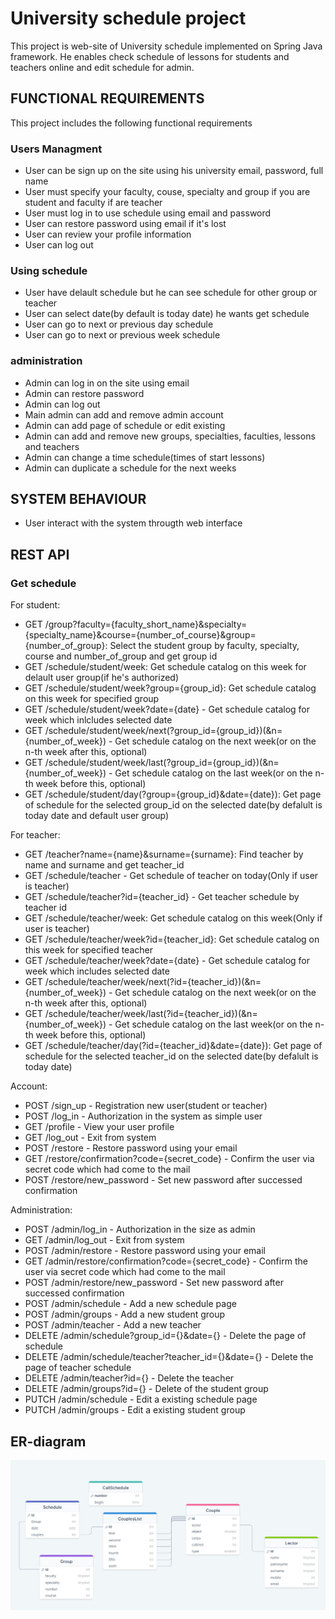 # University schedule project

This project is web-site of University schedule implemented on Spring Java framework. He enables check schedule of lessons for students and teachers online and edit schedule for admin.

## FUNCTIONAL REQUIREMENTS

This project includes the following functional requirements

### Users Managment
- User can be sign up on the site using his university email, password, full name
- User must specify your faculty, couse, specialty and group if you are student and faculty if are teacher
- User must log in to use schedule using email and password
- User can restore password using email if it's lost
- User can review your profile information
- User can log out

### Using schedule
- User have delault schedule but he can see schedule for other group or teacher
- User can select date(by default is today date) he wants get schedule
- User can go to next or previous day schedule
- User can go to next or previous week schedule

### administration
- Admin can log in on the site using email
- Admin can restore password
- Admin can log out
- Main admin can add and remove admin account
- Admin can add page of schedule or edit existing
- Admin can add and remove new groups, specialties, faculties, lessons and teachers
- Admin can change a time schedule(times of start lessons)
- Admin can duplicate a schedule for the next weeks

## SYSTEM BEHAVIOUR

- User interact with the system througth web interface

## REST API

### Get schedule
For student:
- GET /group?faculty={faculty_short_name}&specialty={specialty_name}&course={number_of_course}&group={number_of_group}:
  Select the student group by faculty, specialty, course and number_of_group and get group id
- GET /schedule/student/week: Get schedule catalog on this week for delault user group(if he's authorized)
- GET /schedule/student/week?group={group_id}: Get schedule catalog on this week for specified group
- GET /schedule/student/week?date={date} - Get schedule catalog for week which inlcludes selected date
- GET /schedule/student/week/next(?group_id={group_id})(&n={number_of_week}) - Get schedule catalog on the next week(or on the n-th week after this, optional)
- GET /schedule/student/week/last(?group_id={group_id})(&n={number_of_week}) - Get schedule catalog on the last week(or on the n-th week before this, optional)
- GET /schedule/student/day(?group={group_id}&date={date}): Get page of schedule for the selected group_id on the selected date(by defalult is today date and default user group)

For teacher:
- GET /teacher?name={name}&surname={surname}: Find teacher by name and surname and get teacher_id
- GET /schedule/teacher - Get schedule of teacher on today(Only if user is teacher)
- GET /schedule/teacher?id={teacher_id} - Get teacher schedule by teacher id
- GET /schedule/teacher/week: Get schedule catalog on this week(Only if user is teacher)
- GET /schedule/teacher/week?id={teacher_id}: Get schedule catalog on this week for specified teacher
- GET /schedule/teacher/week?date={date} - Get schedule catalog for week which includes selected date
- GET /schedule/teacher/week/next(?id={teacher_id})(&n={number_of_week}) - Get schedule catalog on the next week(or on the n-th week after this, optional)
- GET /schedule/teacher/week/last(?id={teacher_id})(&n={number_of_week}) - Get schedule catalog on the last week(or on the n-th week before this, optional)
- GET /schedule/teacher/day(?id={teacher_id}&date={date}): Get page of schedule for the selected teacher_id on the selected date(by defalult is today date)

Account:
- POST /sign_up - Registration new user(student or teacher)
- POST /log_in - Authorization in the system as simple user
- GET /profile - View your user profile
- GET /log_out - Exit from system
- POST /restore - Restore password using your email
- GET /restore/confirmation?code={secret_code} - Confirm the user via secret code which had come to the mail
- POST /restore/new_password - Set new password after successed confirmation

Administration:
- POST /admin/log_in - Authorization in the size as admin
- GET /admin/log_out - Exit from system
- POST /admin/restore - Restore password using your email
- GET /admin/restore/confirmation?code={secret_code} - Confirm the user via secret code which had come to the mail
- POST /admin/restore/new_password - Set new password after successed confirmation
- POST /admin/schedule - Add a new schedule page
- POST /admin/groups - Add a new student group
- POST /admin/teacher - Add a new teacher
- DELETE /admin/schedule?group_id={}&date={} - Delete the page of schedule
- DELETE /admin/schedule/teacher?teacher_id={}&date={} - Delete the page of teacher schedule
- DELETE /admin/teacher?id={} - Delete the teacher
- DELETE /admin/groups?id={} - Delete of the student group
- PUTCH /admin/schedule - Edit a existing schedule page
- PUTCH /admin/groups - Edit a existing student group


## ER-diagram
![ER-diagram](https://github.com/programmer123pro/springProject/blob/main/screenshot.png)

